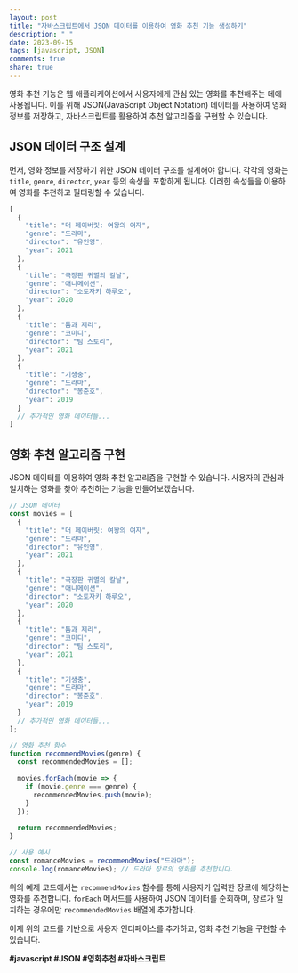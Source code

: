 ```yaml
---
layout: post
title: "자바스크립트에서 JSON 데이터를 이용하여 영화 추천 기능 생성하기"
description: " "
date: 2023-09-15
tags: [javascript, JSON]
comments: true
share: true
---
```


영화 추천 기능은 웹 애플리케이션에서 사용자에게 관심 있는 영화를 추천해주는 데에 사용됩니다. 이를 위해 JSON(JavaScript Object Notation) 데이터를 사용하여 영화 정보를 저장하고, 자바스크립트를 활용하여 추천 알고리즘을 구현할 수 있습니다. 

## JSON 데이터 구조 설계

먼저, 영화 정보를 저장하기 위한 JSON 데이터 구조를 설계해야 합니다. 각각의 영화는 `title`, `genre`, `director`, `year` 등의 속성을 포함하게 됩니다. 이러한 속성들을 이용하여 영화를 추천하고 필터링할 수 있습니다.

```javascript
[
  {
    "title": "더 페이버릿: 여왕의 여자",
    "genre": "드라마",
    "director": "유인영",
    "year": 2021
  },
  {
    "title": "극장판 귀멸의 칼날",
    "genre": "애니메이션",
    "director": "소토자키 하루오",
    "year": 2020
  },
  {
    "title": "톰과 제리",
    "genre": "코미디",
    "director": "팀 스토리",
    "year": 2021
  },
  {
    "title": "기생충",
    "genre": "드라마",
    "director": "봉준호",
    "year": 2019
  }
  // 추가적인 영화 데이터들...
]
```

## 영화 추천 알고리즘 구현

JSON 데이터를 이용하여 영화 추천 알고리즘을 구현할 수 있습니다. 사용자의 관심과 일치하는 영화를 찾아 추천하는 기능을 만들어보겠습니다.

```javascript
// JSON 데이터
const movies = [
  {
    "title": "더 페이버릿: 여왕의 여자",
    "genre": "드라마",
    "director": "유인영",
    "year": 2021
  },
  {
    "title": "극장판 귀멸의 칼날",
    "genre": "애니메이션",
    "director": "소토자키 하루오",
    "year": 2020
  },
  {
    "title": "톰과 제리",
    "genre": "코미디",
    "director": "팀 스토리",
    "year": 2021
  },
  {
    "title": "기생충",
    "genre": "드라마",
    "director": "봉준호",
    "year": 2019
  }
  // 추가적인 영화 데이터들...
];

// 영화 추천 함수
function recommendMovies(genre) {
  const recommendedMovies = [];
  
  movies.forEach(movie => {
    if (movie.genre === genre) {
      recommendedMovies.push(movie);
    }
  });
  
  return recommendedMovies;
}

// 사용 예시
const romanceMovies = recommendMovies("드라마");
console.log(romanceMovies); // 드라마 장르의 영화를 추천합니다.
```

위의 예제 코드에서는 `recommendMovies` 함수를 통해 사용자가 입력한 장르에 해당하는 영화를 추천합니다. `forEach` 메서드를 사용하여 JSON 데이터를 순회하며, 장르가 일치하는 경우에만 `recommendedMovies` 배열에 추가합니다.

이제 위의 코드를 기반으로 사용자 인터페이스를 추가하고, 영화 추천 기능을 구현할 수 있습니다.

**#javascript #JSON #영화추천 #자바스크립트**